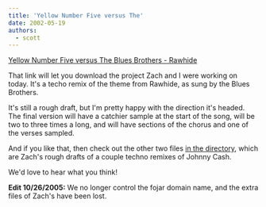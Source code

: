 ```yaml
---
title: 'Yellow Number Five versus The'
date: 2002-05-19
authors:
  - scott
---
```


[Yellow Number Five versus The Blues Brothers - Rawhide](http://spaceninja.com/site-archives/yellow5/v2/media/y5-rawhide.mp3)

That link will let you download the project Zach and I were working on today. It's a techo remix of the theme from Rawhide, as sung by the Blues Brothers.

It's still a rough draft, but I'm pretty happy with the direction it's headed. The final version will have a catchier sample at the start of the song, will be two to three times a long, and will have sections of the chorus and one of the verses sampled.

And if you like that, then check out the other two files [in the directory](http://zip.fojar.com:8080/mp3/y5/), which are Zach's rough drafts of a couple techno remixes of Johnny Cash.

We'd love to hear what you think!

**Edit 10/26/2005:** We no longer control the fojar domain name, and the extra files of Zach's have been lost.
